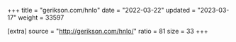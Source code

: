 +++
title = "gerikson.com/hnlo"
date = "2022-03-22"
updated = "2023-03-17"
weight = 33597

[extra]
source = "http://gerikson.com/hnlo/"
ratio = 81
size = 33
+++
